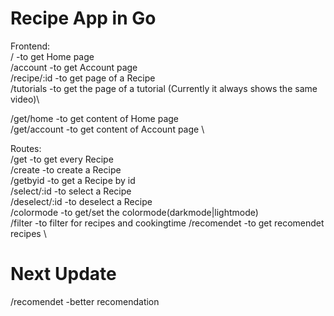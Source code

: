 # Recipe App in Go 
Frontend: \
/             -to get Home page \
/account      -to get Account page \
/recipe/:id   -to get page of a Recipe \
/tutorials    -to get the page of a tutorial (Currently it always shows the same video)\

/get/home     -to get content of Home page \
/get/account  -to get content of Account page \

Routes: \
/get          -to get every Recipe \
/create       -to create a Recipe \
/getbyid      -to get a Recipe by id \
/select/:id   -to select a Recipe \
/deselect/:id -to deselect a Recipe \
/colormode    -to get/set the colormode(darkmode|lightmode) \
/filter       -to filter for recipes and cookingtime
/recomendet   -to get recomendet recipes \

# Next Update
/recomendet   -better recomendation 